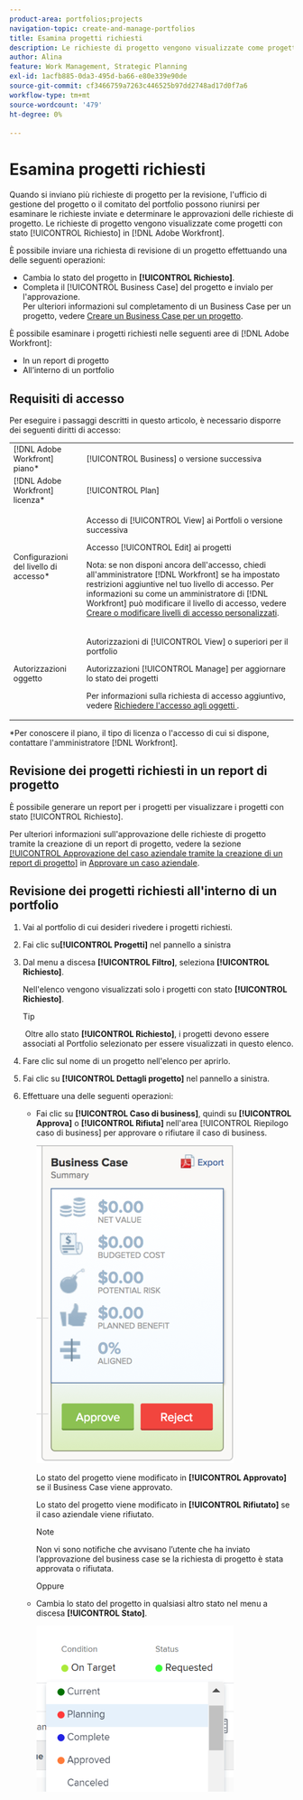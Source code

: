 ```yaml
---
product-area: portfolios;projects
navigation-topic: create-and-manage-portfolios
title: Esamina progetti richiesti
description: Le richieste di progetto vengono visualizzate come progetti con stato [!UICONTROL Richiesto] in Adobe Workfront. Questo articolo descrive come rivedere le richieste di progetto.
author: Alina
feature: Work Management, Strategic Planning
exl-id: 1acfb885-0da3-495d-ba66-e80e339e90de
source-git-commit: cf3466759a7263c446525b97dd2748ad17d0f7a6
workflow-type: tm+mt
source-wordcount: '479'
ht-degree: 0%

---
```


# Esamina progetti richiesti

Quando si inviano più richieste di progetto per la revisione, l&#39;ufficio di gestione del progetto o il comitato del portfolio possono riunirsi per esaminare le richieste inviate e determinare le approvazioni delle richieste di progetto. Le richieste di progetto vengono visualizzate come progetti con stato [!UICONTROL Richiesto] in [!DNL Adobe Workfront].

È possibile inviare una richiesta di revisione di un progetto effettuando una delle seguenti operazioni:

* Cambia lo stato del progetto in **[!UICONTROL Richiesto]**.
* Completa il [!UICONTROL Business Case] del progetto e invialo per l&#39;approvazione.\
   Per ulteriori informazioni sul completamento di un Business Case per un progetto, vedere [Creare un Business Case per un progetto](../../../manage-work/projects/define-a-business-case/create-business-case.md).

È possibile esaminare i progetti richiesti nelle seguenti aree di [!DNL Adobe Workfront]:

* In un report di progetto
* All’interno di un portfolio

## Requisiti di accesso

Per eseguire i passaggi descritti in questo articolo, è necessario disporre dei seguenti diritti di accesso:

<table style="table-layout:auto"> 
 <col> 
 <col> 
 <tbody> 
  <tr> 
   <td role="rowheader">[!DNL Adobe Workfront] piano*</td> 
   <td> <p>[!UICONTROL Business] o versione successiva</p> </td> 
  </tr> 
  <tr> 
   <td role="rowheader">[!DNL Adobe Workfront] licenza*</td> 
   <td> <p>[!UICONTROL Plan] </p> </td> 
  </tr> 
  <tr> 
   <td role="rowheader">Configurazioni del livello di accesso*</td> 
   <td> <p>Accesso di [!UICONTROL View] ai Portfoli o versione successiva</p> <p>Accesso [!UICONTROL Edit] ai progetti</p> <p>Nota: se non disponi ancora dell'accesso, chiedi all'amministratore [!DNL Workfront] se ha impostato restrizioni aggiuntive nel tuo livello di accesso. Per informazioni su come un amministratore di [!DNL Workfront] può modificare il livello di accesso, vedere <a href="../../../administration-and-setup/add-users/configure-and-grant-access/create-modify-access-levels.md" class="MCXref xref">Creare o modificare livelli di accesso personalizzati</a>.</p> </td> 
  </tr> 
  <tr> 
   <td role="rowheader">Autorizzazioni oggetto</td> 
   <td> <p>Autorizzazioni di [!UICONTROL View] o superiori per il portfolio</p> <p>Autorizzazioni [!UICONTROL Manage] per aggiornare lo stato dei progetti</p> <p>Per informazioni sulla richiesta di accesso aggiuntivo, vedere <a href="../../../workfront-basics/grant-and-request-access-to-objects/request-access.md" class="MCXref xref">Richiedere l'accesso agli oggetti </a>.</p> </td> 
  </tr> 
 </tbody> 
</table>

&#42;Per conoscere il piano, il tipo di licenza o l&#39;accesso di cui si dispone, contattare l&#39;amministratore [!DNL Workfront].

## Revisione dei progetti richiesti in un report di progetto

È possibile generare un report per i progetti per visualizzare i progetti con stato [!UICONTROL Richiesto].

Per ulteriori informazioni sull&#39;approvazione delle richieste di progetto tramite la creazione di un report di progetto, vedere la sezione [[!UICONTROL Approvazione del caso aziendale tramite la creazione di un report di progetto]](../../../manage-work/projects/define-a-business-case/approve-business-case.md#build-a-report) in [Approvare un caso aziendale](../../../manage-work/projects/define-a-business-case/approve-business-case.md). 

## Revisione dei progetti richiesti all&#39;interno di un portfolio

1. Vai al portfolio di cui desideri rivedere i progetti richiesti.
1. Fai clic su&#x200B;**[!UICONTROL Progetti]** nel pannello a sinistra
1. Dal menu a discesa **[!UICONTROL Filtro]**, seleziona **[!UICONTROL Richiesto]**.

   Nell&#39;elenco vengono visualizzati solo i progetti con stato **[!UICONTROL Richiesto]**.

   >[!TIP]
   >
   > Oltre allo stato **[!UICONTROL Richiesto]**, i progetti devono essere associati al Portfolio selezionato per essere visualizzati in questo elenco.

1. Fare clic sul nome di un progetto nell&#39;elenco per aprirlo.
1. Fai clic su **[!UICONTROL Dettagli progetto]** nel pannello a sinistra.
1. Effettuare una delle seguenti operazioni:

   * Fai clic su **[!UICONTROL Caso di business]**, quindi su **[!UICONTROL Approva]** o **[!UICONTROL Rifiuta]** nell&#39;area [!UICONTROL Riepilogo caso di business] per approvare o rifiutare il caso di business.

     ![approva_o_rifiuta_business_case.png](assets/approve-or-reject-business-case-350x563.png)

     Lo stato del progetto viene modificato in **[!UICONTROL Approvato]** se il Business Case viene approvato.

     Lo stato del progetto viene modificato in **[!UICONTROL Rifiutato]** se il caso aziendale viene rifiutato.

     >[!NOTE]
     >
     >Non vi sono notifiche che avvisano l’utente che ha inviato l’approvazione del business case se la richiesta di progetto è stata approvata o rifiutata. 

     Oppure

   * Cambia lo stato del progetto in qualsiasi altro stato nel menu a discesa **[!UICONTROL Stato]**.

     ![](assets/project-status-change-from-drop-down-in-header-nwe-350x294.png)
 

 
